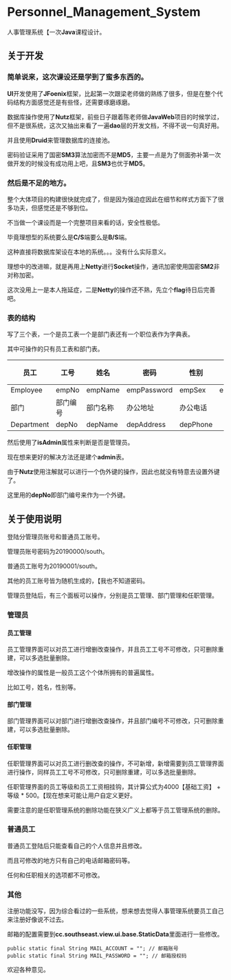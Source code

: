 # Personnel_Management_System

人事管理系统【一次**Java**课程设计。

## 关于开发
### 简单说来，这次课设还是学到了蛮多东西的。  
**UI**开发使用了**JFoenix**框架，比起第一次跟梁老师做的熟练了很多，但是在整个代码结构方面感觉还是有些怪，还需要琢磨琢磨。

数据库操作使用了**Nutz**框架，前些日子跟着陈老师做**JavaWeb**项目的时候学过，但不是很系统，这次又抽出来看了一遍**dao**层的开发文档，不得不说一句真好用。

并且使用**Druid**来管理数据库的连接池。

密码验证采用了国密**SM3**算法加密而不是**MD5**，主要一点是为了侧面弥补第一次做开发的时候没有成功用上吧，且**SM3**也优于**MD5**。  

### 然后是不足的地方。  
整个大体项目的构建很快就完成了，但是因为强迫症因此在细节和样式方面下了很多功夫，但感觉还是不够到位。  

不当做一个课设而是一个完整项目来看的话，安全性极低。

毕竟理想型的系统要么是**C/S**端要么是**B/S**端。  

这种直接将数据库架设在本地的系统。。。没有什么实际意义。  

理想中的改进嘛，就是再用上**Netty**进行**Socket**操作，通讯加密使用国密**SM2**非对称加密。  

这次没用上一是本人拖延症，二是**Netty**的操作还不熟，先立个**flag**待日后完善吧。

### 表的结构

写了三个表，一个是员工表一个是部门表还有一个职位表作为字典表。

其中可操作的只有员工表和部门表。

| 员工       | 工号     | 姓名     | 密码        | 性别     | 生日        | 入职时间  | 电话        | 邮箱     | 管理员  | 部门编号 | 员工等级 | 员工职位 |
| ---------- | -------- | -------- | ----------- | -------- | ----------- | --------- | ----------- | -------- | ------- | -------- | -------- | -------- |
| Employee   | empNo    | empName  | empPassword | empSex   | empBirthday | entryTime | empTelphone | empEmail | isAdmin | depNo    | empLevel | empPost  |
| 部门       | 部门编号 | 部门名称 | 办公地址    | 办公电话 |             |           |             |          |         |          |          |          |
| Department | depNo    | depName  | depAddress  | depPhone |             |           |             |          |         |          |          |          |

然后使用了**isAdmin**属性来判断是否是管理员。

现在想来更好的解决方法还是建个**admin**表。

由于**Nutz**使用注解就可以进行一个伪外键的操作，因此也就没有特意去设置外键了。

这里用的**depNo**即部门编号来作为一个外键。



## 关于使用说明

登陆分管理员账号和普通员工账号。  

管理员账号密码为20190000/south。

普通员工账号为20190001/south。

其他的员工账号皆为随机生成的，【我也不知道密码。

管理员登陆后，有三个面板可以操作，分别是员工管理、部门管理和任职管理。

### 管理员

#### 员工管理

员工管理界面可以对员工进行增删改查操作，并且员工工号不可修改，只可删除重建，可以多选批量删除。

增改操作的属性是一般员工这个个体所拥有的普遍属性。

比如工号，姓名，性别等。

#### 部门管理

部门管理界面可以对部门进行增删改查操作，并且部门编号不可修改，只可删除重建，可以多选批量删除。

#### 任职管理

任职管理界面可以对员工进行删改查的操作，不可新增，新增需要到员工管理界面进行操作，同样员工工号不可修改，只可删除重建，可以多选批量删除。

任职管理界面的员工等级和员工工资相挂钩，其计算公式为4000【基础工资】 + 等级 * 500。【现在想来可能让用户自定义更好。

需要注意的是任职管理系统的删除功能在狭义广义上都等于员工管理系统的删除。

### 普通员工

普通员工登陆后只能查看自己的个人信息并且修改。

而且可修改的地方只有自己的电话邮箱密码等。

任何和任职相关的选项都不可修改。

### 其他

注册功能没写，因为综合看过的一些系统，想来想去觉得人事管理系统要员工自己来注册好像说不过去。

邮箱的配置需要到**cc.southseast.view.ui.base.StaticData**里面进行一些修改。

    public static final String MAIL_ACCOUNT = ""; // 邮箱账号
    public static final String MAIL_PASSWORD = ""; // 邮箱授权码

欢迎各种意见。